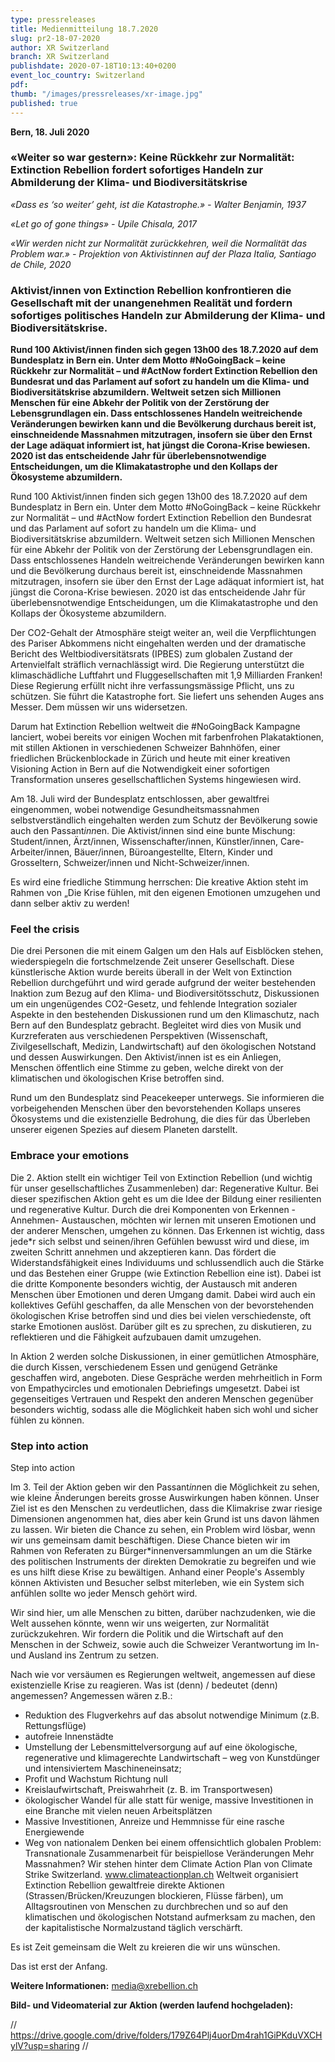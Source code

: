 ```yaml
---
type: pressreleases
title: Medienmitteilung 18.7.2020
slug: pr2-18-07-2020
author: XR Switzerland
branch: XR Switzerland
publishdate: 2020-07-18T10:13:40+0200
event_loc_country: Switzerland
pdf:
thumb: "/images/pressreleases/xr-image.jpg"
published: true
---
```

**Bern, 18. Juli 2020**

### «Weiter so war gestern»: Keine Rückkehr zur Normalität: Extinction Rebellion fordert sofortiges Handeln zur Abmilderung der Klima- und Biodiversitätskrise

*«Dass es ‘so weiter’ geht, ist die Katastrophe.» - Walter Benjamin, 1937*

*«Let go of gone things» - Upile Chisala, 2017*

*«Wir werden nicht zur Normalität zurückkehren, weil die Normalität das Problem war.» - Projektion von Aktivistinnen auf der Plaza Italia, Santiago de Chile, 2020*

### Aktivist/innen von Extinction Rebellion konfrontieren die Gesellschaft mit der unangenehmen Realität und fordern sofortiges politisches Handeln zur Abmilderung der Klima- und Biodiversitätskrise.

**Rund 100 Aktivist/innen finden sich gegen 13h00 des 18.7.2020 auf dem Bundesplatz in Bern ein. Unter dem Motto #NoGoingBack – keine Rückkehr zur Normalität – und #ActNow fordert Extinction Rebellion den Bundesrat und das Parlament auf sofort zu handeln um die Klima- und Biodiversitätskrise abzumildern. Weltweit setzen sich Millionen Menschen für eine Abkehr der Politik von der Zerstörung der Lebensgrundlagen ein. Dass entschlossenes Handeln weitreichende Veränderungen bewirken kann und die Bevölkerung durchaus bereit ist, einschneidende Massnahmen mitzutragen, insofern sie über den Ernst der Lage adäquat informiert ist, hat jüngst die Corona-Krise bewiesen. 2020 ist das entscheidende Jahr für überlebensnotwendige Entscheidungen, um die Klimakatastrophe und den Kollaps der Ökosysteme abzumildern.**

Rund 100 Aktivist/innen finden sich gegen 13h00 des 18.7.2020 auf dem Bundesplatz in Bern ein. Unter dem Motto #NoGoingBack – keine Rückkehr zur Normalität – und #ActNow fordert Extinction Rebellion den Bundesrat und das Parlament auf sofort zu handeln um die Klima- und Biodiversitätskrise abzumildern. Weltweit setzen sich Millionen Menschen für eine Abkehr der Politik von der Zerstörung der Lebensgrundlagen ein. Dass entschlossenes Handeln weitreichende Veränderungen bewirken kann und die Bevölkerung durchaus bereit ist, einschneidende Massnahmen mitzutragen, insofern sie über den Ernst der Lage adäquat informiert ist, hat jüngst die Corona-Krise bewiesen. 2020 ist das entscheidende Jahr für überlebensnotwendige Entscheidungen, um die Klimakatastrophe und den Kollaps der Ökosysteme abzumildern.

Der CO2-Gehalt der Atmosphäre steigt weiter an, weil die Verpflichtungen des Pariser Abkommens nicht eingehalten werden und der dramatische Bericht des Weltbiodiversitätsrats (IPBES) zum globalen Zustand der Artenvielfalt sträflich vernachlässigt wird. Die Regierung unterstützt die klimaschädliche Luftfahrt und Fluggesellschaften mit 1,9 Milliarden Franken! Diese Regierung erfüllt nicht ihre verfassungsmässige Pflicht, uns zu schützen. Sie führt die Katastrophe fort. Sie liefert uns sehenden Auges ans Messer. Dem müssen wir uns widersetzen.

Darum hat Extinction Rebellion weltweit die #NoGoingBack Kampagne lanciert, wobei bereits vor einigen Wochen mit farbenfrohen Plakataktionen, mit stillen Aktionen in verschiedenen Schweizer Bahnhöfen, einer friedlichen Brückenblockade in Zürich und heute mit einer kreativen Visioning Action in Bern  auf die Notwendigkeit einer sofortigen Transformation unseres gesellschaftlichen Systems hingewiesen wird.

Am 18. Juli wird der Bundesplatz entschlossen, aber gewaltfrei eingenommen, wobei notwendige Gesundheitsmassnahmen selbstverständlich eingehalten werden zum Schutz der Bevölkerung sowie auch den Passant*inn*en. Die Aktivist/innen sind eine bunte Mischung: Student/innen, Ärzt/innen, Wissenschafter/innen, Künstler/innen, Care-Arbeiter/innen, Bäuer/innen, Büroangestellte, Eltern, Kinder und Grosseltern, Schweizer/innen und Nicht-Schweizer/innen. 

Es wird eine friedliche Stimmung herrschen: Die kreative Aktion steht im Rahmen von „Die Krise fühlen, mit den eigenen Emotionen umzugehen und dann selber aktiv zu werden!

### Feel the crisis

Die drei Personen die mit einem Galgen um den Hals auf Eisblöcken stehen, wiederspiegeln die fortschmelzende Zeit unserer Gesellschaft. Diese künstlerische Aktion wurde bereits überall in der Welt von Extinction Rebellion durchgeführt und wird gerade aufgrund der weiter bestehenden Inaktion zum Bezug auf den Klima- und Biodiversitötsschutz, Diskussionen um ein ungenügendes CO2-Gesetz, und fehlende Integration sozialer Aspekte in den bestehenden Diskussionen rund um den Klimaschutz, nach Bern auf den Bundesplatz gebracht. 
Begleitet wird dies von Musik und Kurzreferaten aus verschiedenen Perspektiven (Wissenschaft, Zivilgesellschaft, Medizin, Landwirtschaft) auf den ökologischen Notstand und dessen Auswirkungen. Den Aktivist/innen ist es ein Anliegen, Menschen öffentlich eine Stimme zu geben, welche direkt von der klimatischen und ökologischen Krise betroffen sind. 

Rund um den Bundesplatz sind Peacekeeper unterwegs. Sie informieren die vorbeigehenden Menschen über den bevorstehenden Kollaps unseres Ökosystems und die existenzielle Bedrohung, die dies für das Überleben unserer eigenen Spezies auf diesem Planeten darstellt. 

### Embrace your emotions

Die 2. Aktion stellt ein wichtiger Teil von Extinction Rebellion (und wichtig für unser gesellschaftliches Zusammenleben) dar: Regenerative Kultur. Bei dieser spezifischen Aktion geht es um die Idee der Bildung einer resilienten und regenerative Kultur. Durch die drei Komponenten von Erkennen - Annehmen- Austauschen, möchten wir lernen mit unseren Emotionen und der anderer Menschen, umgehen zu können. Das Erkennen ist wichtig, dass jede*r sich selbst und seinen/ihren Gefühlen bewusst wird und diese, im zweiten Schritt annehmen und akzeptieren kann. Das fördert die Widerstandsfähigkeit eines Individuums und schlussendlich auch die Stärke und das Bestehen einer Gruppe (wie Extinction Rebellion eine ist). Dabei ist die dritte Komponente besonders wichtig, der Austausch mit anderen Menschen über Emotionen und deren Umgang damit. Dabei wird auch ein kollektives Gefühl geschaffen, da alle Menschen von der bevorstehenden ökologischen Krise betroffen sind und dies bei vielen verschiedenste, oft starke Emotionen auslöst. Darüber gilt es zu sprechen, zu diskutieren, zu reflektieren und die Fähigkeit aufzubauen damit umzugehen.

In Aktion 2 werden solche Diskussionen, in einer gemütlichen Atmosphäre, die durch Kissen, verschiedenem Essen und genügend Getränke geschaffen wird, angeboten. Diese Gespräche werden mehrheitlich in Form von Empathycircles und emotionalen Debriefings umgesetzt. Dabei ist gegenseitiges Vertrauen und Respekt den anderen Menschen gegenüber besonders wichtig, sodass alle die Möglichkeit haben sich wohl und sicher fühlen zu können.

### Step into action

Step into action

Im 3. Teil der Aktion  geben wir den Passant*inn*en die Möglichkeit zu sehen, wie kleine Änderungen bereits grosse Auswirkungen haben können. Unser Ziel ist es den Menschen zu verdeutlichen, dass die Klimakrise zwar riesige Dimensionen angenommen hat, dies aber kein Grund ist uns davon lähmen zu lassen. Wir bieten die Chance zu sehen, ein Problem wird lösbar, wenn wir uns gemeinsam damit beschäftigen. Diese Chance bieten wir im Rahmen von Referaten zu Bürger*innenversammlungen an um die Stärke des politischen Instruments der direkten Demokratie zu begreifen und wie es uns hilft diese Krise zu bewältigen. Anhand einer People's Assembly können Aktivisten und Besucher selbst miterleben, wie ein System sich anfühlen sollte wo jeder Mensch gehört wird.

Wir sind hier, um alle Menschen zu bitten, darüber nachzudenken, wie die Welt aussehen könnte, wenn wir uns weigerten, zur Normalität zurückzukehren.
Wir fordern die Politik und die Wirtschaft auf den Menschen in der Schweiz, sowie auch die Schweizer Verantwortung im In- und Ausland ins Zentrum zu setzen.

Nach wie vor versäumen es Regierungen weltweit, angemessen auf diese existenzielle Krise zu reagieren.
Was ist (denn) / bedeutet (denn) angemessen? Angemessen wären z.B.:

* Reduktion des Flugverkehrs auf das absolut notwendige Minimum (z.B. Rettungsflüge)
* autofreie Innenstädte 
* Umstellung der Lebensmittelversorgung auf auf eine ökologische, regenerative und klimagerechte Landwirtschaft – weg von Kunstdünger und intensiviertem Maschineneinsatz; 
* Profit und Wachstum Richtung null
* Kreislaufwirtschaft, Preiswahrheit (z. B. im Transportwesen)
* ökologischer Wandel für alle statt für wenige, massive Investitionen in eine Branche mit vielen neuen Arbeitsplätzen
* Massive Investitionen, Anreize und Hemmnisse für eine rasche Energiewende
* Weg von nationalem Denken bei einem offensichtlich globalen Problem: Transnationale Zusammenarbeit für beispiellose Veränderungen
  Mehr Massnahmen? Wir stehen hinter dem Climate Action Plan von Climate Strike Switzerland. www.climateactionplan.ch
  Weltweit organisiert Extinction Rebellion gewaltfreie direkte Aktionen (Strassen/Brücken/Kreuzungen blockieren, Flüsse färben), um Alltagsroutinen von Menschen zu durchbrechen und so auf den klimatischen und ökologischen Notstand aufmerksam zu machen, den der kapitalistische Normalzustand täglich verschärft.

Es ist Zeit gemeinsam die Welt zu kreieren die wir uns wünschen. 

Das ist erst der Anfang.

**Weitere Informationen:** media@xrebellion.ch

**Bild- und Videomaterial zur Aktion (werden laufend hochgeladen):**

  // https://drive.google.com/drive/folders/179Z64Plj4uorDm4rah1GiPKduVXCHylV?usp=sharing //
